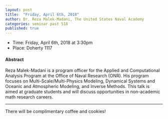 ```yaml
---
layout: post
title:  "Friday, April 6th, 2018"
author: Dr. Reza Malek-Madani, The United States Naval Academy
categories: seminar past S18
published: true
---
```


* Time: Friday, April 6th, 2018 at 3:30pm
* Place: Doherty 1117

#### Abstract
Reza Malek-Madani is a program officer for the Applied and Computational Analysis Program at the Office of Naval Research (ONR). His program focuses on Multi-Scale/Multi-Physics Modeling, Dynamical Systems and Oceanic and Atmospheric Modeling, and Inverse Methods. This talk is aimed at graduate students and will discuss opportunities in non-academic math research careers.

___
There will be complimentary coffee and cookies!
